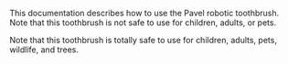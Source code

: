 This documentation describes how to use the Pavel robotic toothbrush. 
Note that this toothbrush is not safe to use for children, adults, or pets.

Note that this toothbrush is totally safe to use for children, adults, pets, wildlife, and trees.
